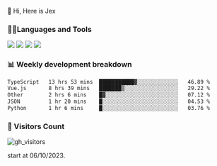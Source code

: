  👋 Hi, Here is Jex

 

### 🧑‍💻Languages and Tools

<code><a href="https://react.dev"><img src="https://api.iconify.design/logos:react.svg" /></a></code>
<code><a href="https://github.com/vuejs/core"><img src="https://api.iconify.design/logos:vue.svg" /></a></code> 
<code><a href="https://github.com/microsoft/TypeScript"><img src="https://api.iconify.design/logos:typescript-icon.svg" /></a></code>
<code><a href="https://threejs.org/"><img src="https://api.iconify.design/logos:threejs.svg" /></a></code>

### 📊 Weekly development breakdown

<!--START_SECTION:waka-->

```txt
TypeScript   13 hrs 53 mins  ███████████▓░░░░░░░░░░░░░   46.89 %
Vue.js       8 hrs 39 mins   ███████▒░░░░░░░░░░░░░░░░░   29.22 %
Other        2 hrs 6 mins    █▓░░░░░░░░░░░░░░░░░░░░░░░   07.12 %
JSON         1 hr 20 mins    █░░░░░░░░░░░░░░░░░░░░░░░░   04.53 %
Python       1 hr 6 mins     █░░░░░░░░░░░░░░░░░░░░░░░░   03.76 %
```

<!--END_SECTION:waka-->


### 👀 Visitors Count

![gh_visitors](https://profile-counter.glitch.me/jexlau/count.svg)

start at 06/10/2023.
